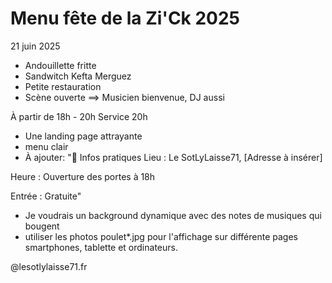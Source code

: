 # Menu fête de la Zi'Ck 2025

21 juin 2025


- Andouillette fritte
- Sandwitch Kefta Merguez
- Petite restauration
- Scène ouverte ==> Musicien bienvenue, DJ aussi



À partir de 18h - 20h Service 20h 

- Une landing page attrayante
- menu clair
- À ajouter: "📍 Infos pratiques
Lieu : Le SotLyLaisse71, [Adresse à insérer]

Heure : Ouverture des portes à 18h

Entrée : Gratuite"

- Je voudrais un background dynamique avec des notes de musiques qui bougent
- utiliser les photos poulet*.jpg pour l'affichage sur différente pages smartphones, tablette et ordinateurs.





@lesotlylaisse71.fr